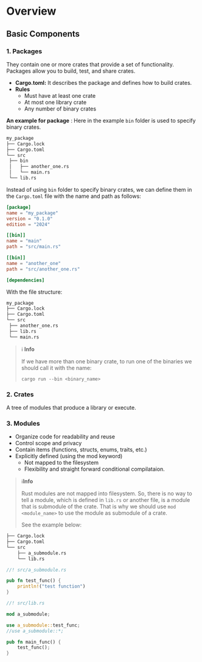 # Overview

## Basic Components

### 1. Packages

They contain one or more crates that provide a set of functionality. Packages allow you to build, test, and share crates.

- **Cargo.toml:** It describes the package and defines how to build crates.
- **Rules**
  - Must have at least one crate
  - At most one library crate
  - Any number of binary crates

**An example for package** : Here in the example `bin` folder is used to specify binary crates.

```bash
my_package
├── Cargo.lock
├── Cargo.toml
└── src
 ├── bin
 │   ├── another_one.rs
 │   └── main.rs
 └── lib.rs
```

Instead of using `bin` folder to specify binary crates, we can define them in the `Cargo.toml` file with the name and path as follows:

```toml
[package]
name = "my_package"
version = "0.1.0"
edition = "2024"

[[bin]]
name = "main"
path = "src/main.rs"

[[bin]]
name = "another_one"
path = "src/another_one.rs"

[dependencies]

```

With the file structure:

```bash
my_package
├── Cargo.lock
├── Cargo.toml
└── src
 ├── another_one.rs
 ├── lib.rs
 └── main.rs

```

> ℹ️ **Info**
>
> If we have more than one binary crate, to run one of the binaries we should call it with the name:
>
> `cargo run --bin <binary_name>`

### 2. Crates

A tree of modules that produce a library or execute.

### 3. Modules

- Organize code for readability and reuse
- Control scope and privacy
- Contain items (functions, structs, enums, traits, etc.)
- Explicitly defined (using the mod keyword)
  - Not mapped to the filesystem
  - Flexibility and straight forward conditional compilataion.

> ℹ️**Info**
>
> Rust modules are not mapped into filesystem. So, there is no way to tell a module, which is defined in `lib.rs` or another file, is a module that is submodule of the crate. That is why we should use `mod <module_name>` to use the module as submodule of a crate.
>
> See the example below:

```bash
├── Cargo.lock
├── Cargo.toml
└── src
    ├── a_submodule.rs
    └── lib.rs

```

```rust
//! src/a_submodule.rs

pub fn test_func() {
    println!("test function")
}
```

```rust
//! src/lib.rs

mod a_submodule;

use a_submodule::test_func;
//use a_submodule::*;

pub fn main_func() {
    test_func();
}
```
